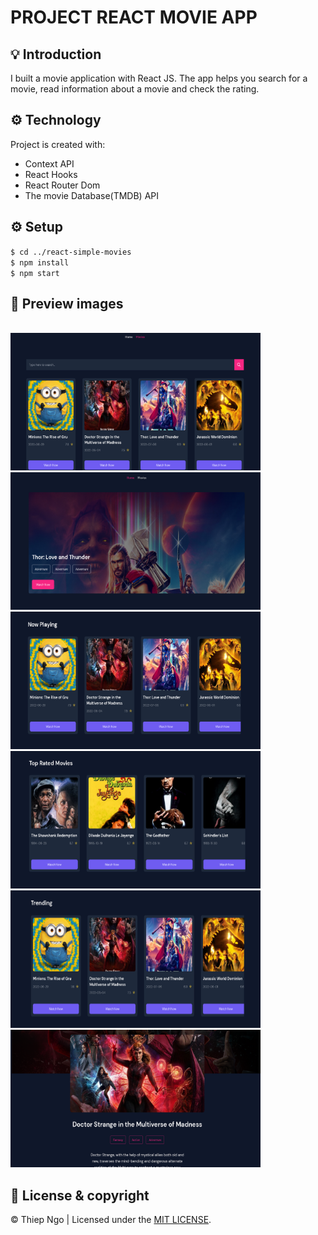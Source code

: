 # PROJECT REACT MOVIE APP

## 💡 Introduction

I built a movie application with React JS. The app helps you search for a movie, read information about a movie and check the rating.

## ⚙️ Technology

Project is created with:

- Context API
- React Hooks
- React Router Dom
- The movie Database(TMDB) API

## ⚙️ Setup

`$ cd ../react-simple-movies`
<br>
`$ npm install`
<br>
`$ npm start`

## 🌿 Preview images


<br>
<img src="./images/photo_1.png" width="400" height="220" />
&nbsp;
<img src="./images/photo_2.png" width="400" height="220" />
&nbsp;
<img src="./images/photo_3.png" width="400" height="220" />
&nbsp;
<img src="./images/photo_4.png" width="400" height="220" />
&nbsp;
<img src="./images/photo_5.png" width="400" height="220" />
&nbsp;
<img src="./images/photo_6.png" width="400" height="220" />
<br>


## 📍 License & copyright

© Thiep Ngo | Licensed under the [MIT LICENSE](LICENSE).
